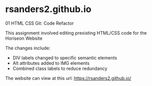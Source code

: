 # rsanders2.github.io 

01 HTML CSS Git: Code Refactor

This assignment involved editing prexisting HTML/CSS code for the Horiseon Website    

The changes include: 

- DIV labels changed to specific semantic elements       
- Alt attributes added to IMG elements     
- Combined class labels to reduce redundancy  

The website can view at this url: https://rsanders2.github.io/
